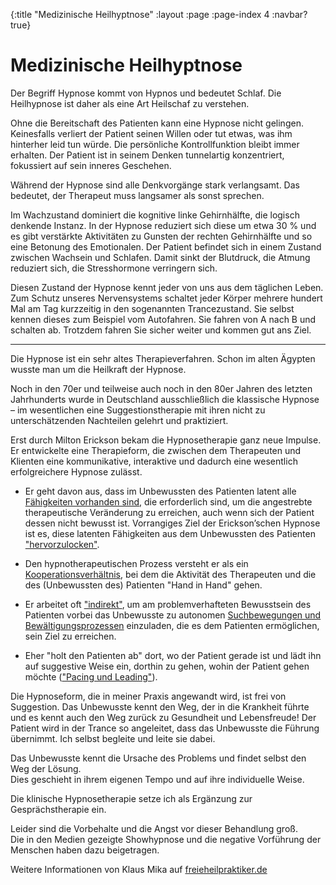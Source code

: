 {:title "Medizinische Heilhyptnose"
 :layout :page
 :page-index 4
 :navbar? true}

# Medizinische Heilhyptnose

Der Begriff Hypnose kommt von Hypnos und bedeutet Schlaf. Die Heilhypnose ist
daher als eine Art Heilschaf zu verstehen.

Ohne die Bereitschaft des Patienten kann eine Hypnose nicht gelingen.
Keinesfalls verliert der Patient seinen Willen oder tut etwas, was ihm hinterher
leid tun würde. Die persönliche Kontrollfunktion bleibt immer erhalten. Der
Patient ist in seinem Denken tunnelartig konzentriert, fokussiert auf sein
inneres Geschehen.

Während der Hypnose sind alle Denkvorgänge stark verlangsamt. Das bedeutet, der
Therapeut muss langsamer als sonst sprechen.

Im Wachzustand dominiert die kognitive linke Gehirnhälfte, die logisch denkende
Instanz. In der Hypnose reduziert sich diese um etwa 30 % und es gibt verstärkte
Aktivitäten zu Gunsten der rechten Gehirnhälfte und so eine Betonung des
Emotionalen. Der Patient befindet sich in einem Zustand zwischen Wachsein und
Schlafen. Damit sinkt der Blutdruck, die Atmung reduziert sich, die
Stresshormone verringern sich.

Diesen Zustand der Hypnose kennt jeder von uns aus dem täglichen Leben. Zum
Schutz unseres Nervensystems schaltet jeder Körper mehrere hundert Mal am Tag
kurzzeitig in den sogenannten Trancezustand. Sie selbst kennen dieses zum
Beispiel vom Autofahren. Sie fahren von A nach B und schalten ab. Trotzdem
fahren Sie sicher weiter und kommen gut ans Ziel.

---

Die Hypnose ist ein sehr altes Therapieverfahren. Schon im alten Ägypten wusste
man um die Heilkraft der Hypnose.

Noch in den 70er und teilweise auch noch in den 80er Jahren des letzten
Jahrhunderts wurde in Deutschland ausschließlich die klassische Hypnose – im
wesentlichen eine Suggestionstherapie mit ihren nicht zu unterschätzenden
Nachteilen gelehrt und praktiziert.

Erst durch Milton Erickson bekam die Hypnosetherapie ganz neue Impulse. Er
entwickelte eine Therapieform, die zwischen dem Therapeuten und Klienten eine
kommunikative, interaktive und dadurch eine wesentlich erfolgreichere Hypnose
zulässt.

* Er geht davon aus, dass im Unbewussten des Patienten latent
alle <u>Fähigkeiten 
vorhanden sind</u>, die erforderlich sind, um die angestrebte therapeutische
Veränderung zu erreichen, auch wenn sich der Patient dessen nicht bewusst ist.
Vorrangiges Ziel der Erickson’schen Hypnose ist es, diese latenten Fähigkeiten
aus dem Unbewussten des Patienten <u>"hervorzulocken"</u>.

* Den hypnotherapeutischen Prozess versteht er als ein <u>Kooperationsverhältnis</u>, bei
dem die Aktivität des Therapeuten und die des (Unbewussten des) Patienten "Hand
in Hand" gehen.

* Er arbeitet oft <u>"indirekt"</u>, um am problemverhafteten Bewusstsein des
Patienten vorbei das Unbewusste zu autonomen <u>Suchbewegungen und
Bewältigungsprozessen</u> einzuladen, die es dem Patienten ermöglichen, sein
Ziel zu erreichen.

* Eher "holt den Patienten ab" dort, wo der Patient gerade ist und lädt ihn auf
suggestive Weise ein, dorthin zu gehen, wohin der Patient gehen möchte
(<u>"Pacing und Leading"</u>).

Die Hypnoseform, die in meiner Praxis angewandt wird, ist frei von Suggestion.
Das Unbewusste kennt den Weg, der in die Krankheit führte und es kennt auch den
Weg zurück zu Gesundheit und Lebensfreude! Der Patient wird in der Trance so
angeleitet, dass das Unbewusste die Führung übernimmt. Ich selbst begleite und
leite sie dabei.

Das Unbewusste kennt die Ursache des Problems und findet selbst den Weg der
Lösung.  
Dies geschieht in ihrem eigenen Tempo und auf ihre individuelle Weise.
 
Die klinische Hypnosetherapie setze ich als Ergänzung zur Gesprächstherapie ein.

Leider sind die Vorbehalte und die Angst vor dieser Behandlung groß.  
Die in den Medien gezeigte Showhypnose und die negative Vorführung der Menschen
haben dazu beigetragen.

Weitere Informationen von Klaus Mika auf
[freieheilpraktiker.de](http://www.freieheilpraktiker.com/Patienteninfo/Naturheilkunde/Hypnose-autogenes-Training/Hypnose—Vom-Bewussten-des-Unbewussten-UB.html)
